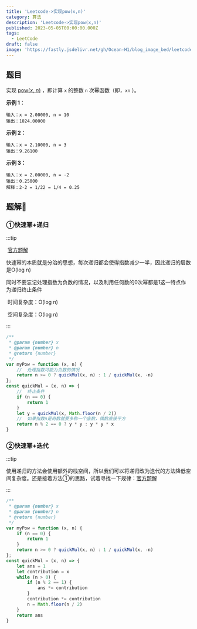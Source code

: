 ```yaml
---
title: 'Leetcode->实现pow(x,n)'
category: 算法
description: 'Leetcode->实现pow(x,n)'
published: 2023-05-05T00:00:00.000Z
tags:
  - LeetCode
draft: false
image: 'https://fastly.jsdelivr.net/gh/Ocean-H1/blog_image_bed/leetcode.png'
---
```


## 题目

实现 [pow(*x*, *n*)](https://www.cplusplus.com/reference/valarray/pow/) ，即计算 `x` 的整数 `n` 次幂函数（即，`xn` ）。

**示例 1：**

```
输入：x = 2.00000, n = 10
输出：1024.00000
```

**示例 2：**

```
输入：x = 2.10000, n = 3
输出：9.26100
```

**示例 3：**

```
输入：x = 2.00000, n = -2
输出：0.25000
解释：2-2 = 1/22 = 1/4 = 0.25
```

##  题解:key:

### ①快速幂+递归

:::tip

​		[官方题解](https://leetcode.cn/problems/powx-n/solution/powx-n-by-leetcode-solution/)

​		快速幂的本质就是分治的思想，每次递归都会使得指数减少一半，因此递归的层数是O(log n)

​		同时不要忘记处理指数为负数的情况，以及利用任何数的0次幂都是1这一特点作为递归终止条件

​		时间复杂度：O(log n)

​		空间复杂度：O(log n)

:::

```javascript
/**
 * @param {number} x
 * @param {number} n
 * @return {number}
 */
var myPow = function (x, n) {
    //  处理指数可能为负数的情况
    return n >= 0 ? quickMul(x, n) : 1 / quickMul(x, -n)
};
const quickMul = (x, n) => {
    //  终止条件
    if (n == 0) {
        return 1
    }
    let y = quickMul(x, Math.floor(n / 2))
    //  如果指数n是奇数就要多称一个底数，偶数直接平方
    return n % 2 == 0 ? y * y : y * y * x
}
```

### ②快速幂+迭代

:::tip

​		使用递归的方法会使用额外的栈空间，所以我们可以将递归改为迭代的方法降低空间复杂度。还是接着方法①的思路，试着寻找一下规律：[官方题解	](https://leetcode.cn/problems/powx-n/solution/powx-n-by-leetcode-solution/)

:::

```javascript
/**
 * @param {number} x
 * @param {number} n
 * @return {number}
 */
var myPow = function (x, n) {
    if (n == 0) {
        return 1
    }
    return n >= 0 ? quickMul(x, n) : 1 / quickMul(x, -n)
};
const quickMul = (x, n) => {
    let ans = 1
    let contribution = x
    while (n > 0) {
        if (n % 2 == 1) {
            ans *= contribution
        }
        contribution *= contribution
        n = Math.floor(n / 2)
    }
    return ans
}
```

